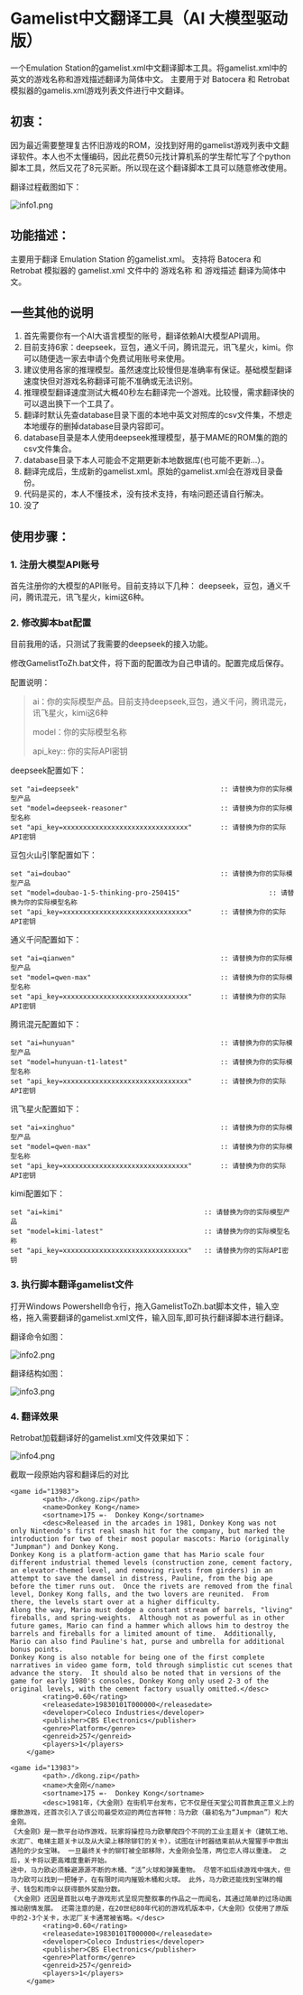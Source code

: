 


# Gamelist中文翻译工具（AI 大模型驱动版）

一个Emulation Station的gamelist.xml中文翻译脚本工具。将gamelist.xml中的英文的游戏名称和游戏描述翻译为简体中文。
主要用于对 Batocera 和 Retrobat 模拟器的gamelis.xml游戏列表文件进行中文翻译。


## 初衷：

因为最近需要整理复古怀旧游戏的ROM，没找到好用的gamelist游戏列表中文翻译软件。本人也不太懂编码，因此花费50元找计算机系的学生帮忙写了个python脚本工具，然后又花了8元买断。所以现在这个翻译脚本工具可以随意修改使用。

翻译过程截图如下：

![info1.png](images/info1.png)


## 功能描述：

主要用于翻译 Emulation Station 的gamelist.xml。 支持将 Batocera 和 Retrobat 模拟器的 gamelist.xml 文件中的 游戏名称 和 游戏描述 翻译为简体中文。


## 一些其他的说明

1. 首先需要你有一个AI大语言模型的账号，翻译依赖AI大模型API调用。
2. 目前支持6家：deepseek，豆包，通义千问，腾讯混元，讯飞星火，kimi。你可以随便选一家去申请个免费试用账号来使用。
3. 建议使用各家的推理模型。虽然速度比较慢但是准确率有保证。基础模型翻译速度快但对游戏名称翻译可能不准确或无法识别。
4. 推理模型翻译速度测试大概40秒左右翻译完一个游戏。比较慢，需求翻译快的可以退出换下一个工具了。
5. 翻译时默认先查database目录下面的本地中英文对照库的csv文件集，不想走本地缓存的删掉database目录内容即可。
6. database目录是本人使用deepseek推理模型，基于MAME的ROM集的跑的csv文件集合。
7. database目录下本人可能会不定期更新本地数据库(也可能不更新...）。
8. 翻译完成后，生成新的gamelist.xml。原始的gamelist.xml会在游戏目录备份。
9. 代码是买的，本人不懂技术，没有技术支持，有啥问题还请自行解决。
10. 没了

## 使用步骤：

### 1. 注册大模型API账号

首先注册你的大模型的API账号。目前支持以下几种：
deepseek，豆包，通义千问，腾讯混元，讯飞星火，kimi这6种。

### 2. 修改脚本bat配置

目前我用的话，只测试了我需要的deepseek的接入功能。

修改GamelistToZh.bat文件，将下面的配置改为自己申请的。配置完成后保存。

配置说明：

> ai：你的实际模型产品。目前支持deepseek,豆包，通义千问，腾讯混元，讯飞星火，kimi这6种
>
> model：你的实际模型名称
>
> api_key:: 你的实际API密钥

deepseek配置如下：
```
set "ai=deepseek"					                :: 请替换为你的实际模型产品
set "model=deepseek-reasoner"        			    :: 请替换为你的实际模型名称
set "api_key=xxxxxxxxxxxxxxxxxxxxxxxxxxxxxxx"  	    :: 请替换为你的实际API密钥
```

豆包火山引擎配置如下：
```
set "ai=doubao"					                    :: 请替换为你的实际模型产品
set "model=doubao-1-5-thinking-pro-250415"        	            :: 请替换为你的实际模型名称
set "api_key=xxxxxxxxxxxxxxxxxxxxxxxxxxxxxxx"  		:: 请替换为你的实际API密钥
```

通义千问配置如下：
```
set "ai=qianwen"					                :: 请替换为你的实际模型产品
set "model=qwen-max"                                :: 请替换为你的实际模型名称
set "api_key=xxxxxxxxxxxxxxxxxxxxxxxxxxxxxxx"  	    :: 请替换为你的实际API密钥
```    				

腾讯混元配置如下：
```
set "ai=hunyuan"							    	:: 请替换为你的实际模型产品
set "model=hunyuan-t1-latest"  						:: 请替换为你的实际模型名称
set "api_key=xxxxxxxxxxxxxxxxxxxxxxxxxxxxxxx"  	    :: 请替换为你的实际API密钥
```

讯飞星火配置如下：
```
set "ai=xinghuo"					    			:: 请替换为你的实际模型产品
set "model=qwen-max"    							:: 请替换为你的实际模型名称
set "api_key=xxxxxxxxxxxxxxxxxxxxxxxxxxxxxxx"  	    :: 请替换为你的实际API密钥
```

kimi配置如下：
```
set "ai=kimi"							        :: 请替换为你的实际模型产品
set "model=kimi-latest"  						:: 请替换为你的实际模型名称
set "api_key=xxxxxxxxxxxxxxxxxxxxxxxxxxxxxxx"  	:: 请替换为你的实际API密钥
```


### 3. 执行脚本翻译gamelist文件

打开Windows Powershell命令行，拖入GamelistToZh.bat脚本文件，输入空格，拖入需要翻译的gamelist.xml文件，输入回车,即可执行翻译脚本进行翻译。

翻译命令如图：

![info2.png](images/info2.png)

翻译结构如图：

![info3.png](images/info3.png)

### 4. 翻译效果

Retrobat加载翻译好的gamelist.xml文件效果如下：

![info4.png](images/info4.png)

截取一段原始内容和翻译后的对比

```
<game id="13983">
		<path>./dkong.zip</path>
		<name>Donkey Kong</name>
		<sortname>175 =-  Donkey Kong</sortname>
		<desc>Released in the arcades in 1981, Donkey Kong was not only Nintendo's first real smash hit for the company, but marked the introduction for two of their most popular mascots: Mario (originally "Jumpman") and Donkey Kong.
Donkey Kong is a platform-action game that has Mario scale four different industrial themed levels (construction zone, cement factory, an elevator-themed level, and removing rivets from girders) in an attempt to save the damsel in distress, Pauline, from the big ape before the timer runs out.  Once the rivets are removed from the final level, Donkey Kong falls, and the two lovers are reunited.  From there, the levels start over at a higher difficulty.
Along the way, Mario must dodge a constant stream of barrels, "living" fireballs, and spring-weights.  Although not as powerful as in other future games, Mario can find a hammer which allows him to destroy the barrels and fireballs for a limited amount of time.  Additionally, Mario can also find Pauline's hat, purse and umbrella for additional bonus points.
Donkey Kong is also notable for being one of the first complete narratives in video game form, told through simplistic cut scenes that advance the story.  It should also be noted that in versions of the game for early 1980's consoles, Donkey Kong only used 2-3 of the original levels, with the cement factory usually omitted.</desc>
		<rating>0.60</rating>
		<releasedate>19830101T000000</releasedate>
		<developer>Coleco Industries</developer>
		<publisher>CBS Electronics</publisher>
		<genre>Platform</genre>
		<genreid>257</genreid>
		<players>1</players>
	</game>
```


```
<game id="13983">
		<path>./dkong.zip</path>
		<name>大金刚</name>
		<sortname>175 =-  Donkey Kong</sortname>
		<desc>1981年，《大金刚》在街机平台发布，它不仅是任天堂公司首款真正意义上的爆款游戏，还首次引入了该公司最受欢迎的两位吉祥物：马力欧（最初名为“Jumpman”）和大金刚。
《大金刚》是一款平台动作游戏，玩家将操控马力欧攀爬四个不同的工业主题关卡（建筑工地、水泥厂、电梯主题关卡以及从大梁上移除铆钉的关卡），试图在计时器结束前从大猩猩手中救出遇险的少女宝琳。 一旦最终关卡的铆钉被全部移除，大金刚会坠落，两位恋人得以重逢。 之后，关卡将以更高难度重新开始。
途中，马力欧必须躲避源源不断的木桶、“活”火球和弹簧重物。 尽管不如后续游戏中强大，但马力欧可以找到一把锤子，在有限时间内摧毁木桶和火球。 此外，马力欧还能找到宝琳的帽子、钱包和雨伞以获得额外奖励分数。
《大金刚》还因是首批以电子游戏形式呈现完整叙事的作品之一而闻名，其通过简单的过场动画推动剧情发展。 还需注意的是，在20世纪80年代初的游戏机版本中，《大金刚》仅使用了原版中的2-3个关卡，水泥厂关卡通常被省略。</desc>
		<rating>0.60</rating>
		<releasedate>19830101T000000</releasedate>
		<developer>Coleco Industries</developer>
		<publisher>CBS Electronics</publisher>
		<genre>Platform</genre>
		<genreid>257</genreid>
		<players>1</players>
	</game>
```



